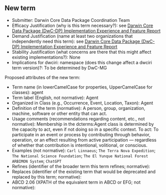 ## New term

* Submitter: Darwin Core Data Package Coordination Team
* Efficacy Justification (why is this term necessary?): see [Darwin Core Data Package (DwC-DP) Implementation Experience and Feature Report](https://gbif.github.io/dwc-dp/docs/dwc_dp_implementation_feature_reports.pdf)
* Demand Justification (name at least two organizations that independently need this term): see [Darwin Core Data Package (DwC-DP) Implementation Experience and Feature Report](https://gbif.github.io/dwc-dp/docs/dwc_dp_implementation_feature_reports.pdf)
* Stability Justification (what concerns are there that this might affect existing implementations?): None
* Implications for dwciri: namespace (does this change affect a dwciri term version)?: To be determined by DwC-MG

Proposed attributes of the new term:

* Term name (in lowerCamelCase for properties, UpperCamelCase for classes): agent
* Term label (English, not normative): Agent
* Organized in Class (e.g., Occurrence, Event, Location, Taxon): Agent
* Definition of the term (normative): A person, group, organization, machine, software or other entity that can act.
* Usage comments (recommendations regarding content, etc., not normative): Membership in the dcterms:Agent class is determined by the capacity to act, even if not doing so in a specific context. To act: To participate in an event or process by contributing through behavior, operation, or an effect resulting from active participation — regardless of whether that contribution is intentional, volitional, or conscious.
* Examples (not normative): `Carl Linnaeus`; `The Terra Nova Expedition`; `The National Science Foundation`; `The El Yunque National Forest ARBIMON System`; `ChatGPT`
* Refines (identifier of the broader term this term refines; normative): 
* Replaces (identifier of the existing term that would be deprecated and replaced by this term; normative): 
* ABCD 2.06 (XPATH of the equivalent term in ABCD or EFG; not normative): 
